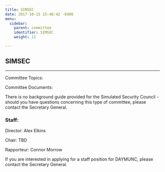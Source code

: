 ```yaml
---
title: SIMSEC
date: 2017-10-15 15:48:42 -0400
menu:
  sidebar:
    parent: committee
    identifier: SIMSEC
    weight: 11

---
```

## SIMSEC

---

Committee Topics:

Committee Documents:

There is no background guide provided for the Simulated Security Council - should you have questions concerning this type of committee, please contact the Secretary General.

### Staff:

Director: Alex Elkins

Chair: TBD

Rapporteur: Connor Morrow

If you are interested in applying for a staff position for DAYMUNC, please contact the Secretary General.